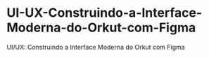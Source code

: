 # UI-UX-Construindo-a-Interface-Moderna-do-Orkut-com-Figma
UI/UX: Construindo a Interface Moderna do Orkut com Figma

